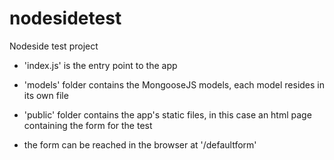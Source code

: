 # nodesidetest
Nodeside test project

* 'index.js' is the entry point to the app

* 'models' folder contains the MongooseJS models, each model resides in its own file

* 'public' folder contains the app's static files, in this case an html page containing the form for the test

* the form can be reached in the browser at '/defaultform'